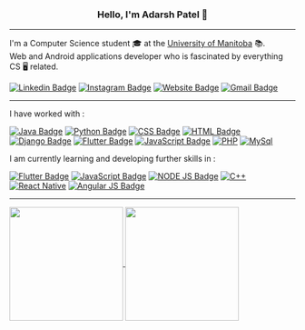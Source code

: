 <h3 align="center"> Hello, I'm Adarsh Patel 👋 </h3>

---

I'm a Computer Science student 🎓 at the [University of Manitoba](https://umanitoba.ca/) 📚.<br> Web and Android applications developer who is fascinated by everything CS 🖥️ related.


[![Linkedin Badge](https://img.shields.io/badge/-Adarsh.Patel-blue?style=for-the-badge&logo=Linkedin&logoColor=white&link=https://www.linkedin.com/in/adarsh-patel-91134b193/)](https://www.linkedin.com/in/adarsh-patel-91134b193/)
[![Instagram Badge](https://img.shields.io/badge/-pateladarsh001-e4405f?style=for-the-badge&logo=Instagram&logoColor=white&link=https://www.instagram.com/pateladarsh001/)](https://www.instagram.com/pateladarsh001/)
[![Website Badge](https://img.shields.io/badge/-pateladarsh001.github.io-3F51B5?style=for-the-badge&logo=HTML5&logoColor=white&link=https://pateladarsh001.github.io/)](https://pateladarsh001.github.io/)
[![Gmail Badge](https://img.shields.io/badge/-pateladarsh001.gmail.com-B03A2E?style=for-the-badge&logo=Gmail&logoColor=white&link=mailto:pateladarsh001@gmail.com)](mailto:pateladarsh001@gmail.com)

---
I have worked with : 

[![Java Badge](https://img.shields.io/badge/-Java-orange?style=for-the-badge&logo=Java&logoColor=white)](#)
[![Python Badge](https://img.shields.io/badge/-Python-steelblue?style=for-the-badge&logo=python&logoColor=white)](#)
[![CSS Badge](https://img.shields.io/badge/-CSS-3F51B5?style=for-the-badge&logo=CSS3&logoColor=white)](#)
[![HTML Badge](https://img.shields.io/badge/-HTML-B03A2E?style=for-the-badge&logo=HTML5&logoColor=white)](#)
[![Django Badge](https://img.shields.io/badge/-Django-darkgreen?style=for-the-badge&logo=django&logoColor=white)](#)
[![Flutter Badge](https://img.shields.io/badge/-Flutter-blue?style=for-the-badge&logo=flutter&logoColor=white)](#)
[![JavaScript Badge](https://img.shields.io/badge/-JavaScript-yellow?style=for-the-badge&logo=JavaScript&logoColor=white)](#)
[![PHP](https://img.shields.io/badge/-PHP-indianred?style=for-the-badge&logo=php&logoColor=white)](#)
[![MySql](https://img.shields.io/badge/-MySql-teal?style=for-the-badge&logo=MySql&logoColor=white)](#)
<br>

I am currently learning and developing further skills in : 

[![Flutter Badge](https://img.shields.io/badge/-Flutter-blue?style=for-the-badge&logo=flutter&logoColor=white)](#)
[![JavaScript Badge](https://img.shields.io/badge/-JavaScript-yellow?style=for-the-badge&logo=JavaScript&logoColor=white)](#)
[![NODE JS Badge](https://img.shields.io/badge/-Node.js-darkslateblue?style=for-the-badge&logo=Node.JS&logoColor=white)](#)
[![C++](https://img.shields.io/badge/-C++-salmon?style=for-the-badge&logo=C++&logoColor=white)](#)
[![React Native](https://img.shields.io/badge/-React-dodgerblue?style=for-the-badge&logo=react&logoColor=white)](#)
[![Angular JS Badge](https://img.shields.io/badge/-AngularJS-purple?style=for-the-badge&logo=AngularJS&logoColor=white)](#)

---
<a href="#">
  <img height = "200em" align="center" src="https://github-readme-stats.vercel.app/api?username=pateladarsh001&layout=compact&include_all_commits=true&count-private=true&show_icons=true&theme=tokyonight&line_height=27&hide=issues" />
</a>
<a href="#">
  <img height = "200em" align="center" src="https://github-readme-stats.vercel.app/api/top-langs/?username=pateladarsh001&include_all_commits=true&count-private=true&layout=compact&include_all_commits=true&title_color=007bff&text_color=e7e7e7&icon_color=007bff&bg_color=171c28" />
</a>


[//]: # (<p align="left"><br><img src="https://komarev.com/ghpvc/?username=pateladarsh001" alt="pateladarsh001" /> </p>)
